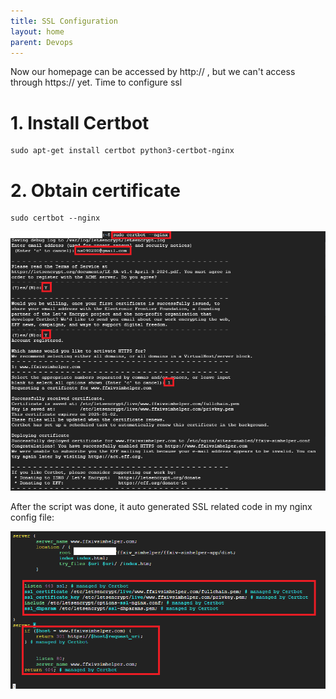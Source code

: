 ```yaml
---
title: SSL Configuration 
layout: home
parent: Devops 
---
```


Now our homepage can be accessed by http:// , but we can't access through https:// yet. Time to configure ssl


# 1. Install Certbot
```shell
sudo apt-get install certbot python3-certbot-nginx 
```

# 2. Obtain certificate
```shell
sudo certbot --nginx
```

![ssl](../../images/ssl.png)


After the script was done, it auto generated SSL related code in my nginx config file:

![ssl2](../../images/ssl2.png)